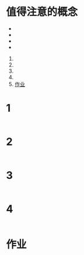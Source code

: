 # [](./TCH_Han/Chapter14.md)  
# 值得注意的概念
- 
- 
- 
-  
1. [](#1)
2. [](#2)
3. [](#3)
4. [](#4)
5. [作业](#作业)  
# 1
```    
```
# 2
```
```
# 3
```
```
# 4
```
```
# 作业
```
```
